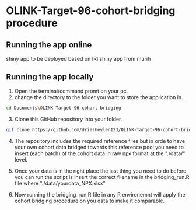 # OLINK-Target-96-cohort-bridging procedure


## Running the app online
shiny app to be deployed based on IRI shiny app from murih
## Running the app locally

1. Open the terminal/command promt on your pc.
2. change the directory to the folder you want to store the application in.
```bash
cd Documents\OLINK-Target-96-cohort-bridging
```
3. Clone this GitHub repository into your folder.
```bash
git clone https://github.com/driesheylen123/OLINK-Target-96-cohort-bridging.git
```
4. The repository includes the required reference files but in orde to have your own cohort data bridged towards this reference pool you need to insert (each batch) of the cohort data in raw npx format at the "./data/" level.
   

5. Once your data is in the right place the last thing you need to do before you can run the script is insert the correct filename in the bridging_run.R file where "./data/yourdata_NPX.xlsx"




6. Now running the bridging_run.R file in any R environemnt will apply the cohort bridging procedure on you data to make it comparable.


